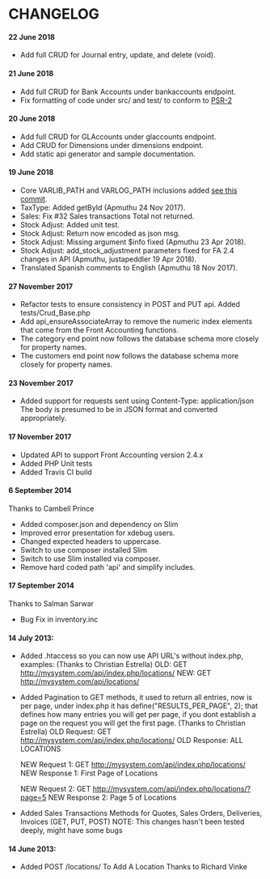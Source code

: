# CHANGELOG

#### 22 June 2018

- Add full CRUD for Journal entry, update, and delete (void).

#### 21 June 2018

- Add full CRUD for Bank Accounts under bankaccounts endpoint.
- Fix formatting of code under src/ and test/ to conform to [PSR-2](https://www.php-fig.org/psr/psr-2/)

#### 20 June 2018

- Add full CRUD for GLAccounts under glaccounts endpoint.
- Add CRUD for Dimensions under dimensions endpoint.
- Add static api generator and sample documentation.

#### 19 June 2018

- Core VARLIB_PATH and VARLOG_PATH inclusions added [see this commit](https://github.com/FrontAccountingERP/FA/commit/4a37a28c49bf900dcc370fd3f21186cedcd632c9).
- TaxType: Added getById (Apmuthu 24 Nov 2017).
- Sales: Fix #32 Sales transactions Total not returned.
- Stock Adjust: Added unit test.
- Stock Adjust: Return now encoded as json msg.
- Stock Adjust: Missing argument $info fixed (Apmuthu 23 Apr 2018).
- Stock Adjust: add_stock_adjustment parameters fixed for FA 2.4 changes in API (Apmuthu, justapeddler 19 Apr 2018).
- Translated Spanish comments to English (Apmuthu 18 Nov 2017).

#### 27 November 2017

- Refactor tests to ensure consistency in POST and PUT api.
  Added tests/Crud_Base.php
- Add api_ensureAssociateArray to remove the numeric index elements that come from the Front Accounting functions.
- The category end point now follows the database schema more closely for property names.
- The customers end point now follows the database schema more closely for property names.

#### 23 November 2017

- Added support for requests sent using Content-Type: application/json
  The body is presumed to be in JSON format and converted appropriately.

#### 17 November 2017

- Updated API to support Front Accounting version 2.4.x
- Added PHP Unit tests
- Added Travis CI build

#### 6 September 2014
Thanks to Cambell Prince

- Added composer.json and dependency on Slim
- Improved error presentation for xdebug users.
- Changed expected headers to uppercase.
- Switch to use composer installed Slim
- Switch to use Slim installed via composer.
- Remove hard coded path 'api' and simplify includes.

#### 17 September 2014
Thanks to Salman Sarwar

- Bug Fix in inventory.inc

#### 14 July 2013:
- Added .htaccess so you can now use API URL's without index.php, examples:
  (Thanks to Christian Estrella)
    OLD: GET http://mysystem.com/api/index.php/locations/
    NEW: GET http://mysystem.com/api/locations/

- Added Pagination to GET methods, it used to return all entries, now is per page, under index.php it has define("RESULTS_PER_PAGE", 2); that defines how many entries you will get per page, if you dont establish a page on the request you will get the first page. (Thanks to Christian Estrella)
    OLD Request: GET http://mysystem.com/api/index.php/locations/
    OLD Response: ALL LOCATIONS
    
    NEW Request 1: GET http://mysystem.com/api/index.php/locations/
    NEW Response 1: First Page of Locations
    
    NEW Request 2: GET http://mysystem.com/api/index.php/locations/?page=5
    NEW Response 2: Page 5 of Locations

- Added Sales Transactions Methods for Quotes, Sales Orders, Deliveries, Invoices (GET, PUT, POST)
    NOTE: This changes hasn't been tested deeply, might have some bugs

#### 14 June 2013:
- Added POST /locations/ To Add A Location Thanks to Richard Vinke


